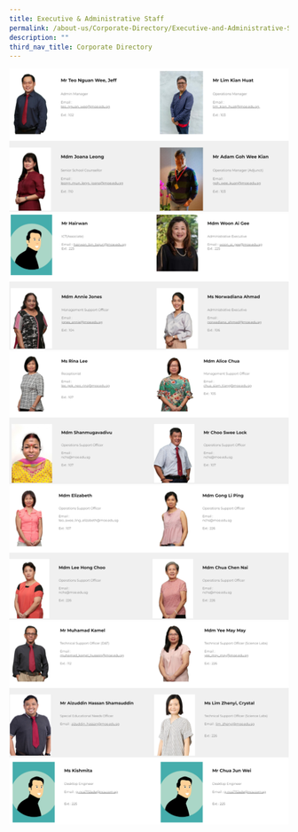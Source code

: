 ```yaml
---
title: Executive & Administrative Staff
permalink: /about-us/Corporate-Directory/Executive-and-Administrative-Staff/
description: ""
third_nav_title: Corporate Directory
---
```

![](/images/8a_SAT3.png)
![](/images/8b_SAT.png)
![](/images/8c_SAT.png)
![](/images/8d_SAT.png)
![](/images/8e_SAT1.png)
![](/images/8f_SAT.png)